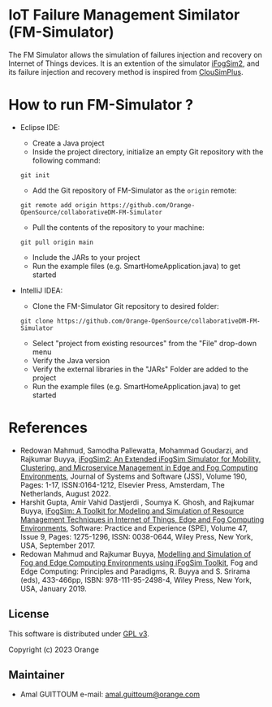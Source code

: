 # IoT Failure Management Similator (FM-Simulator)
The FM Simulator allows the simulation of failures injection and recovery on Internet of Things devices. It is an extention of the simulator [iFogSim2](https://github.com/Cloudslab/iFogSim1), and its failure injection and recovery method is inspired from [ClouSimPlus](https://cloudsimplus.org/). 

# How to run FM-Simulator ?
* Eclipse IDE:
  * Create a Java project
  * Inside the project directory, initialize an empty Git repository with the following command:
  ```
  git init
  ```
  * Add the Git repository of FM-Simulator as the `origin` remote:
  ```
  git remote add origin https://github.com/Orange-OpenSource/collaborativeDM-FM-Simulator
  ```
  * Pull the contents of the repository to your machine:
  ```
  git pull origin main
  ```
  * Include the JARs to your project  
  * Run the example files (e.g. SmartHomeApplication.java) to get started

* IntelliJ IDEA:
  * Clone the FM-Simulator Git repository to desired folder:
  ```
  git clone https://github.com/Orange-OpenSource/collaborativeDM-FM-Simulator
  ```
  * Select "project from existing resources" from the "File" drop-down menu
  * Verify the Java version
  * Verify the external libraries in the "JARs" Folder are added to the project
  * Run the example files (e.g. SmartHomeApplication.java) to get started


# References
 * Redowan Mahmud, Samodha Pallewatta, Mohammad Goudarzi, and Rajkumar Buyya, <A href="https://arxiv.org/abs/2109.05636">iFogSim2: An Extended iFogSim Simulator for Mobility, Clustering, and Microservice Management in Edge and Fog Computing Environments</A>, Journal of Systems and Software (JSS), Volume 190, Pages: 1-17, ISSN:0164-1212, Elsevier Press, Amsterdam, The Netherlands, August 2022.
 * Harshit Gupta, Amir Vahid Dastjerdi , Soumya K. Ghosh, and Rajkumar Buyya, <A href="http://www.buyya.com/papers/iFogSim.pdf">iFogSim: A Toolkit for Modeling and Simulation of Resource Management Techniques in Internet of Things, Edge and Fog Computing Environments</A>, Software: Practice and Experience (SPE), Volume 47, Issue 9, Pages: 1275-1296, ISSN: 0038-0644, Wiley Press, New York, USA, September 2017.
 * Redowan Mahmud and Rajkumar Buyya, <A href="http://www.buyya.com/papers/iFogSim-Tut.pdf">Modelling and Simulation of Fog and Edge Computing Environments using iFogSim Toolkit</A>, Fog and Edge Computing: Principles and Paradigms, R. Buyya and S. Srirama (eds), 433-466pp, ISBN: 978-111-95-2498-4, Wiley Press, New York, USA, January 2019.
 ## License
 
 This software is distributed under [GPL v3](https://www.gnu.org/licenses/gpl-3.0.md). 

Copyright (c) 2023 Orange


## Maintainer
 
 * Amal GUITTOUM e-mail: amal.guittoum@orange.com
